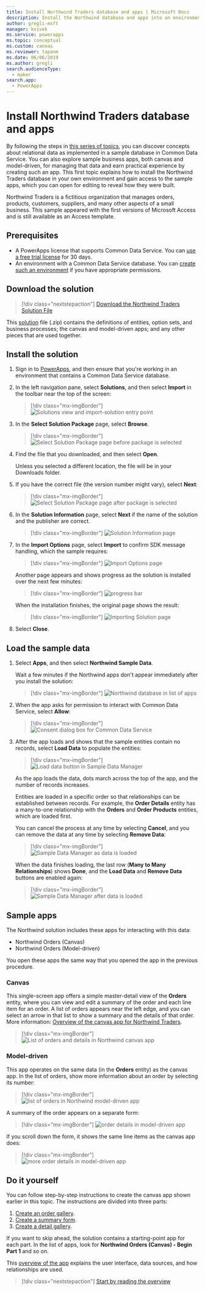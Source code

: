 ```yaml
---
title: Install Northwind Traders database and apps | Microsoft Docs
description: Install the Northwind database and apps into an environment to explore relational concepts.
author: gregli-msft
manager: kvivek
ms.service: powerapps
ms.topic: conceptual
ms.custom: canvas
ms.reviewer: tapanm
ms.date: 06/06/2019
ms.author: gregli
search.audienceType: 
  - maker
search.app: 
  - PowerApps
---
```


# Install Northwind Traders database and apps

By following the steps in [this series of topics](northwind-orders-canvas-part1.md), you can discover concepts about relational data as implemented in a sample database in Common Data Service. You can also explore sample business apps, both canvas and model-driven, for managing that data and earn practical experience by creating such an app. This first topic explains how to install the Northwind Traders database in your own environment and gain access to the sample apps, which you can open for editing to reveal how they were built.

Northwind Traders is a fictitious organization that manages orders, products, customers, suppliers, and many other aspects of a small business. This sample appeared with the first versions of Microsoft Access and is still available as an Access template.

## Prerequisites

- A PowerApps license that supports Common Data Service. You can [use a free trial license](../signup-for-powerapps.md) for 30 days.
- An environment with a Common Data Service database. You can [create such an environment](https://docs.microsoft.com/power-platform/admin/create-environment) if you have appropriate permissions.

## Download the solution

> [!div class="nextstepaction"]
> [Download the Northwind Traders Solution File](https://pwrappssamples.blob.core.windows.net/samples/NorthwindTraders_1_0_0_6.zip)

This [solution](../../developer/common-data-service/introduction-solutions.md) file (.zip) contains the definitions of entities, option sets, and business processes; the canvas and model-driven apps; and any other pieces that are used together.

## Install the solution

1. Sign in to [PowerApps](https://web.powerapps.com?utm_source=padocs&utm_medium=linkinadoc&utm_campaign=referralsfromdoc), and then ensure that you're working in an environment that contains a Common Data Service database.

1. In the left navigation pane, select **Solutions**, and then select **Import** in the toolbar near the top of the screen:

    > [!div class="mx-imgBorder"]
    > ![Solutions view and import-solution entry point](media/northwind-install/solution-import.png)

1. In the **Select Solution Package** page, select **Browse**.

    > [!div class="mx-imgBorder"]
    > ![Select Solution Package page before package is selected](media/northwind-install/select-solution2.png)

1. Find the file that you downloaded, and then select **Open**.

    Unless you selected a different location, the file will be in your Downloads folder.

1. If you have the correct file (the version number might vary), select **Next**:

    > [!div class="mx-imgBorder"]
    > ![Select Solution Package page after package is selected](media/northwind-install/confirm-solution2.png)

1. In the **Solution Information** page, select **Next** if the name of the solution and the publisher are correct.

    > [!div class="mx-imgBorder"]
    > ![Solution Information page](media/northwind-install/confirm-publisher.png)

1. In the **Import Options** page, select **Import** to confirm SDK message handling, which the sample requires:

    > [!div class="mx-imgBorder"]
    > ![Import Options page](media/northwind-install/confirm-sdk.png)

    Another page appears and shows progress as the solution is installed over the next few minutes:

    > [!div class="mx-imgBorder"]
    > ![progress bar](media/northwind-install/solution-progress.png)

    When the installation finishes, the original page shows the result:

    > [!div class="mx-imgBorder"]
    > ![Importing Solution page](media/northwind-install/solution-success.png)

1. Select **Close**.

## Load the sample data

1. Select **Apps**, and then select **Northwind Sample Data**.

    Wait a few minutes if the Northwind apps don't appear immediately after you install the solution:

    > [!div class="mx-imgBorder"]
    > ![Northwind database in list of apps](media/northwind-install/sample-data-app.png)

1. When the app asks for permission to interact with Common Data Service, select **Allow**:

    > [!div class="mx-imgBorder"]
    > ![Consent dialog box for Common Data Service](media/northwind-install/sample-data-permission.png)

1. After the app loads and shows that the sample entities contain no records, select **Load Data** to populate the entities:

    > [!div class="mx-imgBorder"]
    > ![Load data button in Sample Data Manager](media/northwind-install/sample-data-load.png)

    As the app loads the data, dots march across the top of the app, and the number of records increases.

    Entities are loaded in a specific order so that relationships can be established between records. For example, the **Order Details** entity has a many-to-one relationship with the **Orders** and **Order Products** entities, which are loaded first.

    You can cancel the process at any time by selecting **Cancel**, and you can remove the data at any time by selecting **Remove Data**:

    > [!div class="mx-imgBorder"]
    > ![Sample Data Manager as data is loaded](media/northwind-install/sample-data-progress.png)

    When the data finishes loading, the last row (**Many to Many Relationships**) shows **Done**, and the **Load Data** and **Remove Data** buttons are enabled again:

    > [!div class="mx-imgBorder"]
    > ![Sample Data Manager after data is loaded](media/northwind-install/sample-data-complete.png)

## Sample apps

The Northwind solution includes these apps for interacting with this data:

- Northwind Orders (Canvas)
- Northwind Orders (Model-driven)

You open these apps the same way that you opened the app in the previous procedure.

### Canvas

This single-screen app offers a simple master-detail view of the **Orders** entity, where you can view and edit a summary of the order and each line item for an order. A list of orders appears near the left edge, and you can select an arrow in that list to show a summary and the details of that order. More information: [Overview of the canvas app for Northwind Traders](northwind-orders-canvas-overview.md).

> [!div class="mx-imgBorder"]
> ![List of orders and details in Northwind canvas app](media/northwind-install/orders-canvas.png)

### Model-driven

This app operates on the same data (in the **Orders** entity) as the canvas app. In the list of orders, show more information about an order by selecting its number:

> [!div class="mx-imgBorder"]
> ![list of orders in Northwind model-driven app](media/northwind-install/orders-model.png)

A summary of the order appears on a separate form:

> [!div class="mx-imgBorder"]
> ![order details in model-driven app](media/northwind-install/orders-model-2.png)

If you scroll down the form, it shows the same line items as the canvas app does:

> [!div class="mx-imgBorder"]
> ![more order details in model-driven app](media/northwind-install/orders-model-3.png)

## Do it yourself

You can follow step-by-step instructions to create the canvas app shown earlier in this topic.  The instructions are divided into three parts:

1. [Create an order gallery](northwind-orders-canvas-part1.md).
1. [Create a summary form](northwind-orders-canvas-part2.md).
1. [Create a detail gallery](northwind-orders-canvas-part3.md).

If you want to skip ahead, the solution contains a starting-point app for each part.  In the list of apps, look for **Northwind Orders (Canvas) - Begin Part 1** and so on.

This [overview of the app](northwind-orders-canvas-overview.md) explains the user interface, data sources, and how relationships are used.

> [!div class="nextstepaction"]
> [Start by reading the overview](northwind-orders-canvas-overview.md)
